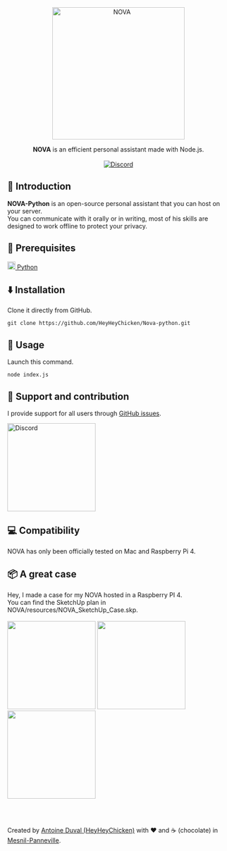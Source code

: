 <div align="center">

<img src="https://github.com/HeyHeyChicken/NOVA/blob/master/resources/github-logo.svg" alt="NOVA" width="300">

**NOVA** is an efficient personal assistant made with Node.js.<br>
<br>
[![Discord](https://img.shields.io/discord/704685696513736765?label=Discord&style=flat&logo=discord)](https://discord.gg/pkWbhDn)
</div>

## 👋 Introduction

**NOVA-Python** is an open-source personal assistant that you can host on your server.<br/>
You can communicate with it orally or in writing, most of his skills are designed to work offline to protect your privacy.

## 🔧 Prerequisites

[<img src="https://github.com/HeyHeyChicken/Nova-python/blob/main/resources/pythonLogo.png" width="18" /> Python](https://www.python.org/downloads/)

## ⬇️ Installation

Clone it directly from GitHub.
```
git clone https://github.com/HeyHeyChicken/Nova-python.git
```

## 🚀 Usage

Launch this command.
```
node index.js
```

## 🫵 Support and contribution

I provide support for all users through [GitHub issues](//github.com/HeyHeyChicken/Nova-python/issues).

<a href="//discord.gg/pkWbhDn" rel="nofollow"><img src="https://github.com/HeyHeyChicken/NOVA/blob/master/resources/join-us-discord.png" alt="Discord" width="200"></a><br/>


## 💻 Compatibility

NOVA has only been officially tested on Mac and Raspberry Pi 4.

## 📦 A great case

Hey, I made a case for my NOVA hosted in a Raspberry PI 4.<br/>
You can find the SketchUp plan in NOVA/resources/NOVA_SketchUp_Case.skp.<br/><br/>
<img height="200px" src="https://github.com/HeyHeyChicken/Nova-python/blob/main/resources/NOVA_SketchUp_Case.gif">
<img height="200px" src="https://github.com/HeyHeyChicken/Nova-python/blob/main/resources/NOVA_Case_Without.jpeg">
<img height="200px" src="https://github.com/HeyHeyChicken/Nova-python/blob/main/resources/NOVA_Case.jpeg">

<br>
<br>

Created by [Antoine Duval (HeyHeyChicken)](//antoine.cuffel.fr) with ❤ and ☕ (chocolate) in [Mesnil-Panneville](//en.wikipedia.org/wiki/Mesnil-Panneville).
